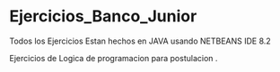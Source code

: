 # Ejercicios_Banco_Junior
Todos los Ejercicios Estan hechos en JAVA usando NETBEANS IDE 8.2 

Ejercicios de Logica de programacion para postulacion .

